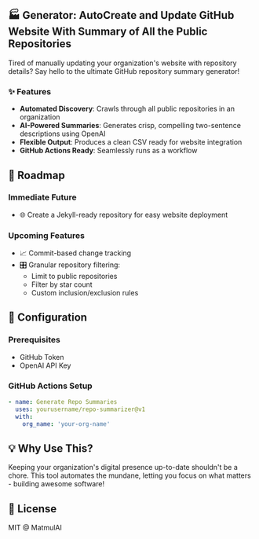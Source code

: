 ## 🏭 Generator: AutoCreate and Update GitHub Website With Summary of All the Public Repositories

Tired of manually updating your organization's website with repository details? Say hello to the ultimate GitHub repository summary generator! 

### ✨ Features

- **Automated Discovery**: Crawls through all public repositories in an organization
- **AI-Powered Summaries**: Generates crisp, compelling two-sentence descriptions using OpenAI
- **Flexible Output**: Produces a clean CSV ready for website integration
- **GitHub Actions Ready**: Seamlessly runs as a workflow

## 🚦 Roadmap

### Immediate Future
- 🌐 Create a Jekyll-ready repository for easy website deployment

### Upcoming Features
- 📈 Commit-based change tracking
- 🎛 Granular repository filtering:
  - Limit to public repositories
  - Filter by star count
  - Custom inclusion/exclusion rules

## 🔧 Configuration

### Prerequisites
- GitHub Token
- OpenAI API Key

### GitHub Actions Setup
```yaml
- name: Generate Repo Summaries
  uses: yourusername/repo-summarizer@v1
  with:
    org_name: 'your-org-name'
```

## 💡 Why Use This?

Keeping your organization's digital presence up-to-date shouldn't be a chore. This tool automates the mundane, letting you focus on what matters - building awesome software!

## 📄 License

MIT @ MatmulAI
